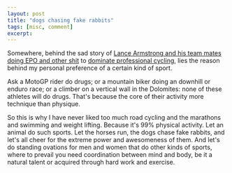 ```yaml
---
layout: post
title: "dogs chasing fake rabbits"
tags: [misc, comment]
excerpt:
---
```



Somewhere, behind the sad story of [Lance Armstrong and his team mates doing EPO and other shit](http://www.nytimes.com/2012/10/29/business/media/chasing-lance-armstrongs-misdeeds-from-the-sidelines.html)  to [dominate professional cycling](http://www.telegraph.co.uk/sport/othersports/cycling/lancearmstrong/9626520/How-Tour-de-Frances-recent-past-has-been-ruined-by-doping.html), lies the reason behind my personal preference of a certain kind of sport.

Ask a MotoGP rider do drugs; or a mountain biker doing an downhill or enduro race; or a climber on a vertical wall in the Dolomites: none of these athletes will do drugs. That's because the core of their activity more technique than physique. 

So this is why I have never liked too much road cycling and the marathons and swimming and weight lifting. Because it's 99% physical activity. Let an animal do such sports. Let the horses run, the dogs chase fake rabbits, and let's all cheer for the extreme power and awesomeness of them. And let's do standing ovations for men and women that do other kinds of sports, where to prevail you need coordination between mind and body, be it a natural talent or acquired through hard work and exercise.
